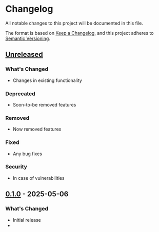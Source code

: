 # Changelog

All notable changes to this project will be documented in this file.

The format is based on [Keep a Changelog](https://keepachangelog.com/en/1.0.0/),
and this project adheres to [Semantic Versioning](https://semver.org/spec/v2.0.0.html).

## [Unreleased]

### What's Changed
- Changes in existing functionality

### Deprecated
- Soon-to-be removed features

### Removed
- Now removed features

### Fixed
- Any bug fixes

### Security
- In case of vulnerabilities

## [0.1.0] - 2025-05-06

### What's Changed
- Initial release
- 

[Unreleased]: https://github.com/username/zeolite/compare/v0.1.0...HEAD
[0.1.0]: https://github.com/username/zeolite/releases/tag/v0.1.0 